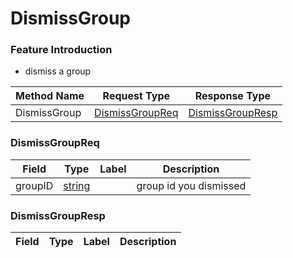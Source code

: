 # DismissGroup

### Feature Introduction

- dismiss a group

| Method Name | Request Type | Response Type |
| ----------- | ------------ | ------------- |
| DismissGroup | [DismissGroupReq](#openim.sdk.group.DismissGroupReq) | [DismissGroupResp](#openim.sdk.group.DismissGroupResp) |

### DismissGroupReq
| Field | Type | Label | Description |
| ----- | ---- | ----- | ----------- |
| groupID | [string](#string) |  | group id you dismissed |


### DismissGroupResp
| Field | Type | Label | Description |
| ----- | ---- | ----- | ----------- |


